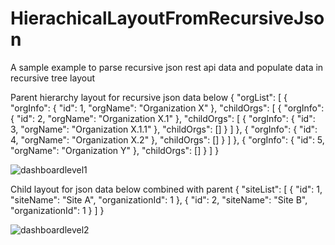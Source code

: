 # HierachicalLayoutFromRecursiveJson
A sample example to parse recursive json rest api data and populate data in recursive tree layout 

Parent hierarchy layout for recursive json data below
{
    "orgList": [
        {
            "orgInfo": {
                "id": 1,
                "orgName": "Organization X"
            },
            "childOrgs": [
                {
                    "orgInfo": {
                        "id": 2,
                        "orgName": "Organization X.1"
                    },
                    "childOrgs": [
                        {
                            "orgInfo": {
                                "id": 3,
                                "orgName": "Organization X.1.1"
                            },
                            "childOrgs": []
                        }
                    ]
                },
                {
                    "orgInfo": {
                        "id": 4,
                        "orgName": "Organization X.2"
                    },
                    "childOrgs": []
                }
            ]
        },
        {
            "orgInfo": {
                "id": 5,
                "orgName": "Organization Y"
            },
            "childOrgs": []
        }
    ]
}

![dashboardlevel1](https://cloud.githubusercontent.com/assets/13640630/18614053/5c4b1502-7da4-11e6-922b-d9b8519379f1.jpeg)

Child layout for json data below combined with parent
{
    "siteList": [
        {
            "id": 1,
            "siteName": "Site A",
            "organizationId": 1
        },
        {
            "id": 2,
            "siteName": "Site B",
            "organizationId": 1
        }
    ]
}

![dashboardlevel2](https://cloud.githubusercontent.com/assets/13640630/18614054/5f28e51a-7da4-11e6-8e0d-516c3d27e9e3.jpeg)
